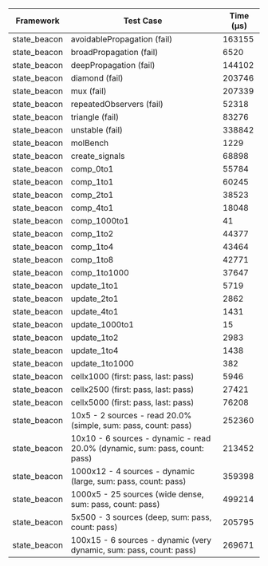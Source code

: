 | Framework | Test Case | Time (μs) |
| --- | --- | --- |
| state_beacon | avoidablePropagation (fail) | 163155 |
| state_beacon | broadPropagation (fail) | 6520 |
| state_beacon | deepPropagation (fail) | 144102 |
| state_beacon | diamond (fail) | 203746 |
| state_beacon | mux (fail) | 207339 |
| state_beacon | repeatedObservers (fail) | 52318 |
| state_beacon | triangle (fail) | 83276 |
| state_beacon | unstable (fail) | 338842 |
| state_beacon | molBench | 1229 |
| state_beacon | create_signals | 68898 |
| state_beacon | comp_0to1 | 55784 |
| state_beacon | comp_1to1 | 60245 |
| state_beacon | comp_2to1 | 38523 |
| state_beacon | comp_4to1 | 18048 |
| state_beacon | comp_1000to1 | 41 |
| state_beacon | comp_1to2 | 44377 |
| state_beacon | comp_1to4 | 43464 |
| state_beacon | comp_1to8 | 42771 |
| state_beacon | comp_1to1000 | 37647 |
| state_beacon | update_1to1 | 5719 |
| state_beacon | update_2to1 | 2862 |
| state_beacon | update_4to1 | 1431 |
| state_beacon | update_1000to1 | 15 |
| state_beacon | update_1to2 | 2983 |
| state_beacon | update_1to4 | 1438 |
| state_beacon | update_1to1000 | 382 |
| state_beacon | cellx1000 (first: pass, last: pass) | 5946 |
| state_beacon | cellx2500 (first: pass, last: pass) | 27421 |
| state_beacon | cellx5000 (first: pass, last: pass) | 76208 |
| state_beacon | 10x5 - 2 sources - read 20.0% (simple, sum: pass, count: pass) | 252360 |
| state_beacon | 10x10 - 6 sources - dynamic - read 20.0% (dynamic, sum: pass, count: pass) | 213452 |
| state_beacon | 1000x12 - 4 sources - dynamic (large, sum: pass, count: pass) | 359398 |
| state_beacon | 1000x5 - 25 sources (wide dense, sum: pass, count: pass) | 499214 |
| state_beacon | 5x500 - 3 sources (deep, sum: pass, count: pass) | 205795 |
| state_beacon | 100x15 - 6 sources - dynamic (very dynamic, sum: pass, count: pass) | 269671 |
